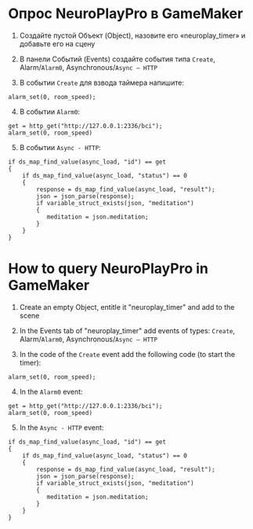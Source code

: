 # Опрос NeuroPlayPro в GameMaker

1. Создайте пустой Объект (Object), назовите его «neuroplay_timer» и добавьте его на сцену 

2. В панели Событий (Events) создайте события типа `Create`, Alarm/`Alarm0`, Asynchronous/`Async – HTTP`

3. В событии `Create` для взвода таймера напишите:

```
alarm_set(0, room_speed);
```


4. В событии `Alarm0`:

```
get = http_get("http://127.0.0.1:2336/bci");
alarm_set(0, room_speed)
```

5. В событии `Async - HTTP`:

```
if ds_map_find_value(async_load, "id") == get  
{
    if ds_map_find_value(async_load, "status") == 0 
    {
        response = ds_map_find_value(async_load, "result");
        json = json_parse(response);
        if variable_struct_exists(json, "meditation")
        {
           meditation = json.meditation;
        }
    } 
}
```

# How to query NeuroPlayPro in GameMaker

1. Create an empty Object, entitle it "neuroplay_timer" and add to the scene 

2. In the Events tab of "neuroplay_timer" add events of types: `Create`, Alarm/`Alarm0`, Asynchronous/`Async – HTTP`

3. In the code of the `Create` event add the following code (to start the timer):

```
alarm_set(0, room_speed);
```

4. In the `Alarm0` event:
```
get = http_get("http://127.0.0.1:2336/bci"); 
alarm_set(0, room_speed)
```

5. In the `Async - HTTP` event:
```
if ds_map_find_value(async_load, "id") == get  
{
    if ds_map_find_value(async_load, "status") == 0 
    {
        response = ds_map_find_value(async_load, "result");
        json = json_parse(response);
        if variable_struct_exists(json, "meditation")
        {
           meditation = json.meditation;
        }
    } 
}
```
